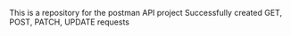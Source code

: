 This is a repository for the postman API project
Successfully created GET, POST, PATCH, UPDATE requests
